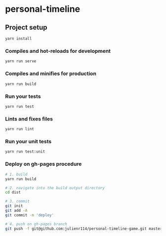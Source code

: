 # personal-timeline

## Project setup
```
yarn install
```

### Compiles and hot-reloads for development
```
yarn run serve
```

### Compiles and minifies for production
```
yarn run build
```

### Run your tests
```
yarn run test
```

### Lints and fixes files
```
yarn run lint
```

### Run your unit tests
```
yarn run test:unit
```

### Deploy on gh-pages procedure
``` sh
# 1. build
yarn run build

# 2. navigate into the build output directory
cd dist

# 3. commit
git init
git add -A
git commit -m 'deploy'

# 4. push on gh-pages branch
git push -f git@github.com:julienr114/personal-timeline-game.git master:gh-pages
```
